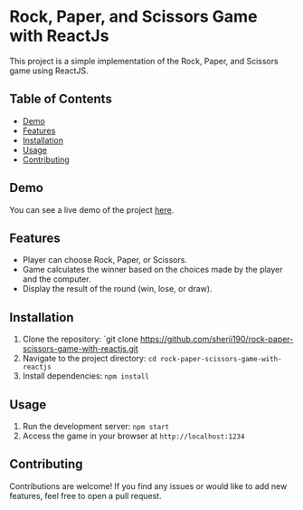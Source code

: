 # Rock, Paper, and Scissors Game with ReactJs

This project is a simple implementation of the Rock, Paper, and Scissors game using ReactJS.

## Table of Contents

- [Demo](#demo)
- [Features](#features)
- [Installation](#installation)
- [Usage](#usage)
- [Contributing](#contributing)

## Demo

You can see a live demo of the project [here](#).

## Features

- Player can choose Rock, Paper, or Scissors.
- Game calculates the winner based on the choices made by the player and the computer.
- Display the result of the round (win, lose, or draw).

## Installation 

1. Clone the repository: `git clone https://github.com/sherii190/rock-paper-scissors-game-with-reactjs.git
2. Navigate to the project directory: `cd rock-paper-scissors-game-with-reactjs`
3. Install dependencies: `npm install`

## Usage

1. Run the development server: `npm start`
2. Access the game in your browser at `http://localhost:1234`

## Contributing 

Contributions are welcome! If you find any issues or would like to add new features, feel free to open a pull request.
